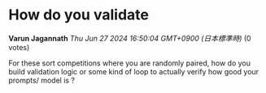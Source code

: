# How do you validate

**Varun Jagannath** *Thu Jun 27 2024 16:50:04 GMT+0900 (日本標準時)* (0 votes)

For these sort competitions where you are randomly paired, how do you build validation logic or some kind of loop to actually verify how good your prompts/ model is ?



